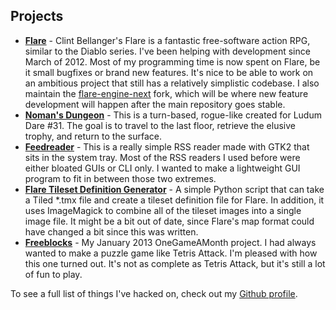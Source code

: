 ## Projects

- [**Flare**](http://flarerpg.org/) - Clint Bellanger's Flare is a fantastic free-software action RPG, similar to the Diablo series. I've been helping with development since March of 2012. Most of my programming time is now spent on Flare, be it small bugfixes or brand new features. It's nice to be able to work on an ambitious project that still has a relatively simplistic codebase. I also maintain the [flare-engine-next](https://github.com/dorkster/flare-engine-next) fork, which will be where new feature development will happen after the main repository goes stable.
- [**Noman's Dungeon**](http://ludumdare.com/compo/ludum-dare-31/?action=preview&uid=44489) - This is a turn-based, rogue-like created for Ludum Dare #31. The goal is to travel to the last floor, retrieve the elusive trophy, and return to the surface.
- [**Feedreader**](https://github.com/dorkster/feedreader) - This is a really simple RSS reader made with GTK2 that sits in the system tray. Most of the RSS readers I used before were either bloated GUIs or CLI only. I wanted to make a lightweight GUI program to fit in between those two extremes.
- [**Flare Tileset Definition Generator**](https://github.com/dorkster/tilesetdef-generator) - A simple Python script that can take a Tiled *.tmx file and create a tileset definition file for Flare. In addition, it uses ImageMagick to combine all of the tileset images into a single image file. It might be a bit out of date, since Flare's map format could have changed a bit since this was written.
- [**Freeblocks**](https://github.com/dorkster/freeblocks) - My January 2013 OneGameAMonth project. I had always wanted to make a puzzle game like Tetris Attack. I'm pleased with how this one turned out. It's not as complete as Tetris Attack, but it's still a lot of fun to play.

To see a full list of things I've hacked on, check out my [Github profile](https://github.com/dorkster?tab=repositories).
